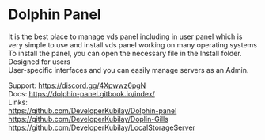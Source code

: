# Dolphin Panel
It is the best place to manage vds panel including in user panel which is very simple to use and install vds panel working on many operating systems<br>
To install the panel, you can open the necessary file in the Install folder.<br>
Designed for users<br>
User-specific interfaces and you can easily manage servers as an Admin.<br>

Support: https://discord.gg/4Xpwwz6pgN<br>
Docs: https://dolphin-panel.gitbook.io/index/ <br>
Links:<br>
https://github.com/DeveloperKubilay/Dolphin-panel <br>
https://github.com/DeveloperKubilay/Doplin-Gills <br>
https://github.com/DeveloperKubilay/LocalStorageServer <br>
